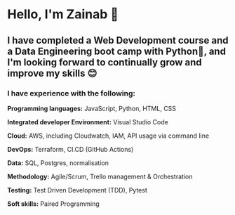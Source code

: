 # **Hello, I'm Zainab** 👋


## **I have completed a Web Development course and a Data Engineering boot camp with Python🎉, and I'm looking forward to continually grow and improve my skills 😊**


### **I have experience with the following:**

**Programming languages:** JavaScript, Python, HTML, CSS 

**Integrated developer Environment:** Visual Studio Code 

**Cloud:** AWS, including Cloudwatch, IAM, API usage via command line 

**DevOps:** Terraform, CI.CD (GitHub Actions) 

**Data:** SQL, Postgres, normalisation 

**Methodology:** Agile/Scrum, Trello management & Orchestration 

**Testing:** Test Driven Development (TDD), Pytest 

**Soft skills:** Paired Programming 
